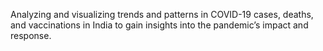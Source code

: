 Analyzing and visualizing trends and patterns in COVID-19 cases, deaths, and vaccinations in India to gain insights into the pandemic’s impact and response.

